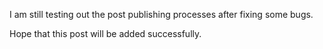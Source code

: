 I am still testing out the post publishing processes after fixing some bugs.

Hope that this post will be added successfully.